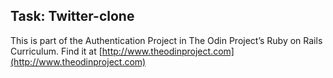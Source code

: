 ## Task: Twitter-clone

This is part of the Authentication Project in The Odin Project’s Ruby on Rails Curriculum. Find it at [http://www.theodinproject.com](http://www.theodinproject.com)
